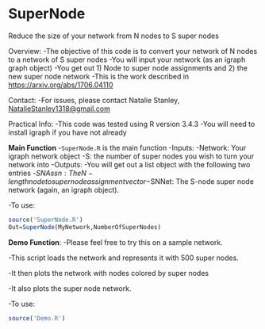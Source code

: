 # SuperNode
Reduce the size of your network from N nodes to S super nodes 

Overview: 
-The objective of this code is to convert your network of N nodes to a network of S super nodes
-You will input your network (as an igraph graph object)
-You get out 1) Node to super node assignments and 2) the new super node network
-This is the work described in https://arxiv.org/abs/1706.04110

Contact: 
 -For issues, please contact Natalie Stanley, NatalieStanley1318@gmail.com
 
Practical Info:
 -This code was tested using R version 3.4.3
 -You will need to install igraph if you have not already
 
**Main Function**
-`SuperNode.R` is the main function
-Inputs:
  -Network: Your igraph network object
  -S: the number of super nodes you wish to turn your network into
-Outputs:
  -You will get out a list object with the following two entries
    -$SNAssn: The N-length node to super node assignment vector
    -$SNNet: The S-node super node network (again, an igraph object).

-To use: 

```R
source('SuperNode.R')
Out=SuperNode(MyNetwork,NumberOfSuperNodes)
```
**Demo Function**:
-Please feel free to try this on a sample network.

-This script loads the network and represents it with 500 super nodes.

-It then plots the network with nodes colored by super nodes

-It also plots the super node network.

-To use:

```R
source('Demo.R')
```
